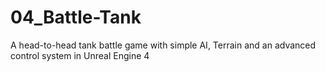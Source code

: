 # 04_Battle-Tank
A head-to-head tank battle game with simple AI, Terrain and an advanced control system in Unreal Engine 4
